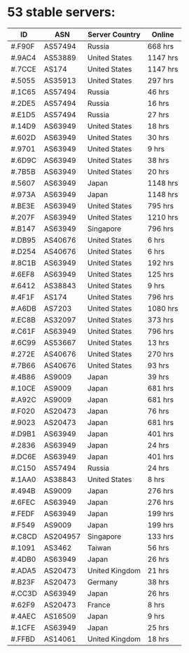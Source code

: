 # 53 stable servers:

| ID | ASN | Server Country | Online |
| ------ | ------ | ------ | ------ |
| #.F90F | AS57494 | Russia | 668 hrs |
| #.9AC4 | AS53889 | United States | 1147 hrs |
| #.7CCE | AS174 | United States | 1147 hrs |
| #.5055 | AS35913 | United States | 297 hrs |
| #.1C65 | AS57494 | Russia | 46 hrs |
| #.2DE5 | AS57494 | Russia | 16 hrs |
| #.E1D5 | AS57494 | Russia | 27 hrs |
| #.14D9 | AS63949 | United States | 18 hrs |
| #.602D | AS63949 | United States | 30 hrs |
| #.9701 | AS63949 | United States | 9 hrs |
| #.6D9C | AS63949 | United States | 38 hrs |
| #.7B5B | AS63949 | United States | 20 hrs |
| #.5607 | AS63949 | Japan | 1148 hrs |
| #.973A | AS63949 | Japan | 1148 hrs |
| #.BE3E | AS63949 | United States | 795 hrs |
| #.207F | AS63949 | United States | 1210 hrs |
| #.B147 | AS63949 | Singapore | 796 hrs |
| #.DB95 | AS40676 | United States | 6 hrs |
| #.D254 | AS40676 | United States | 6 hrs |
| #.8C1B | AS63949 | United States | 192 hrs |
| #.6EF8 | AS63949 | United States | 125 hrs |
| #.6412 | AS38843 | United States | 9 hrs |
| #.4F1F | AS174 | United States | 796 hrs |
| #.A6DB | AS7203 | United States | 1080 hrs |
| #.EC8B | AS32097 | United States | 373 hrs |
| #.C61F | AS63949 | United States | 796 hrs |
| #.6C99 | AS53667 | United States | 13 hrs |
| #.272E | AS40676 | United States | 270 hrs |
| #.7B66 | AS40676 | United States | 93 hrs |
| #.4B86 | AS9009 | Japan | 39 hrs |
| #.10CE | AS9009 | Japan | 681 hrs |
| #.A92C | AS9009 | Japan | 681 hrs |
| #.F020 | AS20473 | Japan | 76 hrs |
| #.9023 | AS20473 | Japan | 681 hrs |
| #.D9B1 | AS63949 | Japan | 401 hrs |
| #.2836 | AS63949 | Japan | 24 hrs |
| #.DC6E | AS63949 | Japan | 401 hrs |
| #.C150 | AS57494 | Russia | 24 hrs |
| #.1AA0 | AS38843 | United States | 8 hrs |
| #.494B | AS9009 | Japan | 276 hrs |
| #.6FEC | AS63949 | Japan | 276 hrs |
| #.FEDF | AS63949 | Japan | 199 hrs |
| #.F549 | AS9009 | Japan | 199 hrs |
| #.C8CD | AS204957 | Singapore | 133 hrs |
| #.1091 | AS3462 | Taiwan | 56 hrs |
| #.4DB0 | AS63949 | Japan | 26 hrs |
| #.ADA5 | AS20473 | United Kingdom | 21 hrs |
| #.B23F | AS20473 | Germany | 38 hrs |
| #.CC3D | AS63949 | Japan | 26 hrs |
| #.62F9 | AS20473 | France | 8 hrs |
| #.4AEC | AS16509 | Japan | 9 hrs |
| #.1CFE | AS63949 | Japan | 25 hrs |
| #.FFBD | AS14061 | United Kingdom | 18 hrs |

